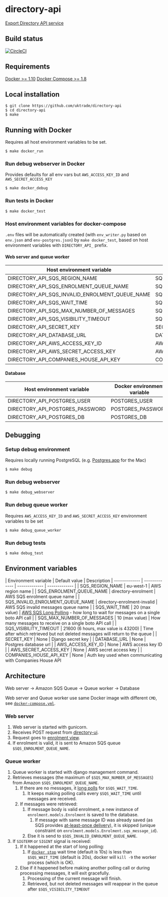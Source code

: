# directory-api
[Export Directory API service](https://www.directory.exportingisgreat.gov.uk/)

## Build status

[![CircleCI](https://circleci.com/gh/uktrade/directory-api/tree/master.svg?style=svg)](https://circleci.com/gh/uktrade/directory-api/tree/master)

## Requirements
[Docker >= 1.10](https://docs.docker.com/engine/installation/) 
[Docker Compose >= 1.8](https://docs.docker.com/compose/install/)

## Local installation

    $ git clone https://github.com/uktrade/directory-api
    $ cd directory-api
    $ make

## Running with Docker
Requires all host environment variables to be set.

    $ make docker_run

### Run debug webserver in Docker
Provides defaults for all env vars but ``AWS_ACCESS_KEY_ID`` and ``AWS_SECRET_ACCESS_KEY``

    $ make docker_debug

### Run tests in Docker

    $ make docker_test

### Host environment variables for docker-compose
``.env`` files will be automatically created (with ``env_writer.py`` based on ``env.json`` and ``env-postgres.json``) by ``make docker_test``, based on host environment variables with ``DIRECTORY_API_`` prefix.

#### Web server and queue worker
| Host environment variable | Docker environment variable  |
| ------------- | ------------- |
| DIRECTORY_API_SQS_REGION_NAME | SQS_REGION_NAME |
| DIRECTORY_API_SQS_ENROLMENT_QUEUE_NAME | SQS_ENROLMENT_QUEUE_NAME |
| DIRECTORY_API_SQS_INVALID_ENROLMENT_QUEUE_NAME | SQS_INVALID_ENROLMENT_QUEUE_NAME |
| DIRECTORY_API_SQS_WAIT_TIME | SQS_WAIT_TIME |
| DIRECTORY_API_SQS_MAX_NUMBER_OF_MESSAGES | SQS_MAX_NUMBER_OF_MESSAGES |
| DIRECTORY_API_SQS_VISIBILITY_TIMEOUT | SQS_VISIBILITY_TIMEOUT |
| DIRECTORY_API_SECRET_KEY | SECRET_KEY |
| DIRECTORY_API_DATABASE_URL | DATABASE_URL |
| DIRECTORY_API_AWS_ACCESS_KEY_ID | AWS_ACCESS_KEY_ID |
| DIRECTORY_API_AWS_SECRET_ACCESS_KEY | AWS_SECRET_ACCESS_KEY |
| DIRECTORY_API_COMPANIES_HOUSE_API_KEY | COMPANIES_HOUSE_API_KEY |

#### Database
| Host environment variable | Docker environment variable  |
| ------------- | ------------- |
| DIRECTORY_API_POSTGRES_USER | POSTGRES_USER |
| DIRECTORY_API_POSTGRES_PASSWORD | POSTGRES_PASSWORD |
| DIRECTORY_API_POSTGRES_DB | POSTGRES_DB |

## Debugging

### Setup debug environment
Requires locally running PostgreSQL (e.g. [Postgres.app](http://postgresapp.com/) for the Mac)
    
    $ make debug

### Run debug webserver

    $ make debug_webserver

### Run debug queue worker
Requires ``AWS_ACCESS_KEY_ID`` and ``AWS_SECRET_ACCESS_KEY`` environment variables to be set

    $ make debug_queue_worker

### Run debug tests

    $ make debug_test


## Environment variables

| Environment variable | Default value | Description 
| ------------- | ------------- | ------------- | ------------- |
| SQS_REGION_NAME | eu-west-1 | AWS region name |
| SQS_ENROLMENT_QUEUE_NAME | directory-enrolment | AWS SQS enrolment queue name  |
| SQS_INVALID_ENROLMENT_QUEUE_NAME | directory-enrolment-invalid | AWS SQS invalid messages queue name |
| SQS_WAIT_TIME | 20 (max value) | [AWS SQS Long Polling](docs.aws.amazon.com/AWSSimpleQueueService/latest/SQSDeveloperGuide/sqs-long-polling.html) - how long to wait for messages on a single boto API call |
| SQS_MAX_NUMBER_OF_MESSAGES | 10 (max value) | How many messages to receive on a single boto API call |
| SQS_VISIBILITY_TIMEOUT | 21600 (6 hours, max value is 43200) | Time after which retrieved but not deleted messages will return to the queue |
| SECRET_KEY | None | Django secret key |
| DATABASE_URL | None | Postgres database url |
| AWS_ACCESS_KEY_ID | None | AWS access key ID |
| AWS_SECRET_ACCESS_KEY | None | AWS secret access key |
| COMPANIES_HOUSE_API_KEY | None | Auth key used when communicating with Companies House API

## Architecture
Web server -> Amazon SQS Queue -> Queue worker -> Database

Web server and Queue worker use same Docker image with different ``CMD``, see [``docker-compose.yml``](https://github.com/uktrade/directory-api/blob/master/docker-compose.yml).

### Web server
1. Web server is started with gunicorn.
2. Receives POST request from [directory-ui](https://github.com/uktrade/directory-ui).
3. Request goes to [enrolment view](https://github.com/uktrade/directory-api/blob/master/enrolment/views.py).
4. If enrolment is valid, it is sent to Amazon SQS queue ``$SQS_ENROLMENT_QUEUE_NAME``. 

### Queue worker
1. Queue worker is started with django management command.
2. Retrieves messages (the maximum of ``$SQS_MAX_NUMBER_OF_MESSAGES``) from Amazon ``$SQS_ENROLMENT_QUEUE_NAME``.
    1. If there are no messages, it [long polls](docs.aws.amazon.com/AWSSimpleQueueService/latest/SQSDeveloperGuide/sqs-long-polling.html) for ``$SQS_WAIT_TIME``.
        1. It keeps making polling calls every ``$SQS_WAIT_TIME`` until messages are received.
    2. If messages were retrieved:
        1. If message body is valid enrolment, a new instance of ``enrolment.models.Enrolment`` is saved to the database.
            1. If message with same message ID was already saved (as SQS provides [at-least-once delivery](https://docs.aws.amazon.com/AWSSimpleQueueService/latest/SQSDeveloperGuide/DistributedQueues.html)), it is skipped (unique constraint on ``enrolment.models.Enrolment.sqs_message_id``).
        2. Else it is send to ``$SQS_INVALID_ENROLMENT_QUEUE_NAME``.
3. If ``SIGTERM`` or ``SIGINT`` signal is received:
    1. If it happened at the start of long polling:
        1. If [``docker stop``](https://docs.docker.com/engine/reference/commandline/stop/) wait time (default is 10s) is less than ``$SQS_WAIT_TIME`` (default is 20s), docker will ``kill -9`` the worker process (which is OK).
    2. Else if it happened before making another polling call or during processing messages, it will exit gracefully.
        1. Processing of the current message will finish.
        2. Retrieved, but not deleted messages will reappear in the queue after ``$SQS_VISIBILITY_TIMEOUT``
